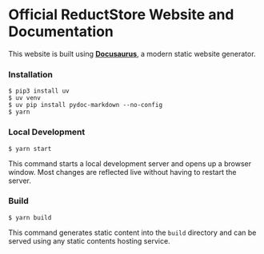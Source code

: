 # Official ReductStore Website and Documentation

This website is built using [**Docusaurus**](https://docusaurus.io/), a modern static website generator.

### Installation

```
$ pip3 install uv
$ uv venv
$ uv pip install pydoc-markdown --no-config
$ yarn

```

### Local Development

```
$ yarn start
```

This command starts a local development server and opens up a browser window. Most changes are reflected live without having to restart the server.

### Build

```
$ yarn build
```

This command generates static content into the `build` directory and can be served using any static contents hosting service.
